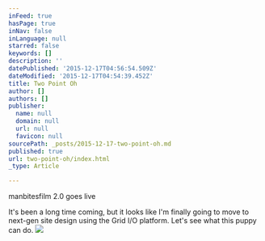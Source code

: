 ```yaml
---
inFeed: true
hasPage: true
inNav: false
inLanguage: null
starred: false
keywords: []
description: ''
datePublished: '2015-12-17T04:56:54.509Z'
dateModified: '2015-12-17T04:54:39.452Z'
title: Two Point Oh
author: []
authors: []
publisher:
  name: null
  domain: null
  url: null
  favicon: null
sourcePath: _posts/2015-12-17-two-point-oh.md
published: true
url: two-point-oh/index.html
_type: Article

---
```

manbitesfilm 2.0 goes live

It's been a long time coming, but it looks like I'm finally going to move to next-gen site design using the Grid I/O platform. Let's see what this puppy can do.
![](https://the-grid-user-content.s3-us-west-2.amazonaws.com/998720c4-6c59-4b6a-abc0-6811fad9c40e.jpg)
